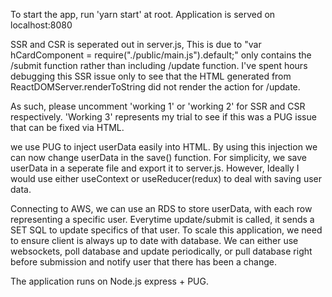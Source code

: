 To start the app, run 'yarn start' at root. Application is served on localhost:8080

SSR and CSR is seperated out in server.js, This is due to "var hCardComponent = require("./public/main.js").default;" only contains the /submit function rather than including /update function. I've spent hours debugging this SSR issue only to see that the HTML generated from ReactDOMServer.renderToString did not render the action for /update.

As such, please uncomment 'working 1' or 'working 2' for SSR and CSR respectively. 'Working 3' represents my trial to see if this was a PUG issue that can be fixed via HTML.

we use PUG to inject userData easily into HTML. By using this injection we can now change userData in the save() function. For simplicity, we save userData in a seperate file and export it to server.js. However, Ideally I would use either useContext or useReducer(redux) to deal with saving user data. 

Connecting to AWS, we can use an RDS to store userData, with each row representing a specific user. Everytime update/submit is called, it sends a SET SQL to update specifics of that user. 
To scale this application, we need to ensure client is always up to date with database. We can either use websockets, poll database and update periodically, or pull database right before submission and notify user that there has been a change.

The application runs on Node.js express + PUG.
